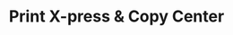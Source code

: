---
title: "Print X-press & Copy Center"
url: /pasadena/print-x-press-und-copy-center/
shop: Kopieren
---